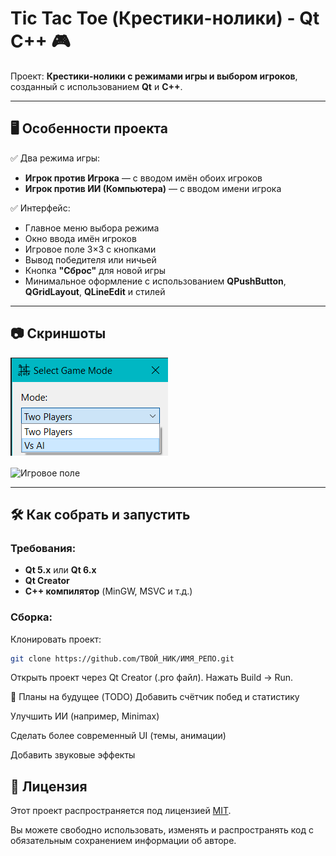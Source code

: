 # Tic Tac Toe (Крестики-нолики) - Qt C++ 🎮

Проект: **Крестики-нолики с режимами игры и выбором игроков**, созданный с использованием **Qt** и **C++**.

---

## 🖥️ Особенности проекта

✅ Два режима игры:

- **Игрок против Игрока** — с вводом имён обоих игроков
- **Игрок против ИИ (Компьютера)** — с вводом имени игрока

✅ Интерфейс:

- Главное меню выбора режима
- Окно ввода имён игроков
- Игровое поле 3×3 с кнопками
- Вывод победителя или ничьей
- Кнопка **"Сброс"** для новой игры
- Минимальное оформление с использованием **QPushButton**, **QGridLayout**, **QLineEdit** и стилей

---

## 📷 Скриншоты


![Меню выбора режима](game_mode_menu.png)

![Игровое поле](https://via.placeholder.com/600x400?text=Game+Board)

---

## 🛠️ Как собрать и запустить

### Требования:

- **Qt 5.x** или **Qt 6.x**
- **Qt Creator**
- **C++ компилятор** (MinGW, MSVC и т.д.)

### Сборка:

Клонировать проект:

```bash
git clone https://github.com/ТВОЙ_НИК/ИМЯ_РЕПО.git
```
Открыть проект через Qt Creator (.pro файл).
Нажать Build → Run.


🚀 Планы на будущее (TODO)
Добавить счётчик побед и статистику

Улучшить ИИ (например, Minimax)

Сделать более современный UI (темы, анимации)

Добавить звуковые эффекты

## 📄 Лицензия

Этот проект распространяется под лицензией [MIT](LICENSE.txt).

Вы можете свободно использовать, изменять и распространять код с обязательным сохранением информации об авторе.

